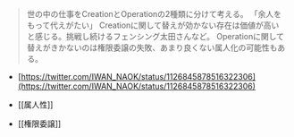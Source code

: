
> 世の中の仕事をCreationとOperationの2種類に分けて考える。
>  「余人をもって代えがたい」
>  Creationに関して替えが効かない存在は価値が高いと感じる。挑戦し続けるフェンシング太田さんなど。
>  Operationに関して替えがきかないのは権限委譲の失敗、あまり良くない属人化の可能性もある。
- [https://twitter.com/IWAN_NAOK/status/1126845878516322306](https://twitter.com/IWAN_NAOK/status/1126845878516322306)

- [[属人性]]
- [[権限委譲]]
